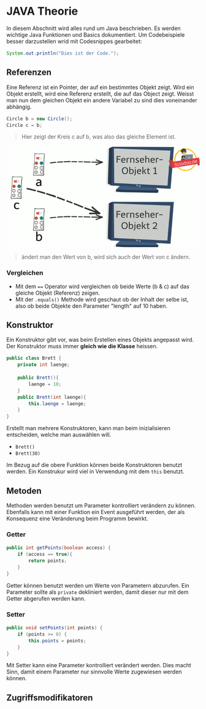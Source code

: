 # JAVA Theorie

In diesem Abschnitt wird alles rund um Java beschrieben. Es werden wichtige Java Funktionen und Basics dokumentiert. Um Codebeispiele besser darzustellen wrid mit Codesnippes gearbeitet:

```java
System.out.println("Dies ist der Code.");
```

## Referenzen

Eine Referenz ist ein Pointer, der auf ein bestimmtes Objekt zeigt. Wird ein Objekt erstellt, wird eine Referenz erstellt, die auf das Object zeigt.
Weisst man nun dem gleichen Objekt ein andere Variabel zu sind dies voneinander abhängig.
```java
Circle b = new Circle();
Circle c = b;
```
> Hier zeigt der Kreis c auf b, was also das gleiche Element ist.

![Referenzen](referenz.jpeg)

> ändert man den Wert von b, wird sich auch der Wert von c ändern.

### Vergleichen

- Mit dem `==` Operator wird vergleichen ob beide Werte (b & c) auf das gleiche Objekt (Referenz) zeigen.
- Mit der `.equals()` Methode wird geschaut ob der Inhalt der selbe ist, also ob beide Objekte den Parameter "length" auf 10 haben.

## Konstruktor

Ein Konstruktor gibt vor, was beim Erstellen eines Objekts angepasst wird. Der Konstruktor muss immer **gleich wie die Klasse** heissen.

```java
public class Brett {
    private int laenge;

    public Brett(){
        laenge = 10;
    }
    public Brett(int laenge){
        this.laenge = laenge;
    }
}
```

Erstellt man mehrere Konstruktoren, kann man beim inizialisieren entscheiden, welche man auswählen will.
- `Brett()`
- `Brett(30)`

Im Bezug auf die obere Funktion können beide Konstruktoren benutzt werden.
Ein Konstrukur wird viel in Verwendung mit dem `this` benutzt.

## Metoden

Methoden werden benutzt um Parameter kontrolliert verändern zu können. Ebenfalls kann mit einer Funktion ein Event ausgeführt werden, der als Konsequenz eine Veränderung beim Programm bewirkt.

### Getter

```java
public int getPoints(boolean access) {
    if (access == true){
        return points;
    }
}
```

Getter können benutzt werden um Werte von Parametern abzurufen. Ein Parameter sollte als `private` dekliniert werden, damit dieser nur mit dem Getter abgerufen werden kann.

### Setter

```java
public void setPoints(int points) {
    if (points >= 0) {
        this.points = points;
    }
}
```

Mit Setter kann eine Parameter kontrolliert verändert werden. Dies macht Sinn, damit einem Parameter nur sinnvolle Werte zugewiesen werden können.

## Zugriffsmodifikatoren

